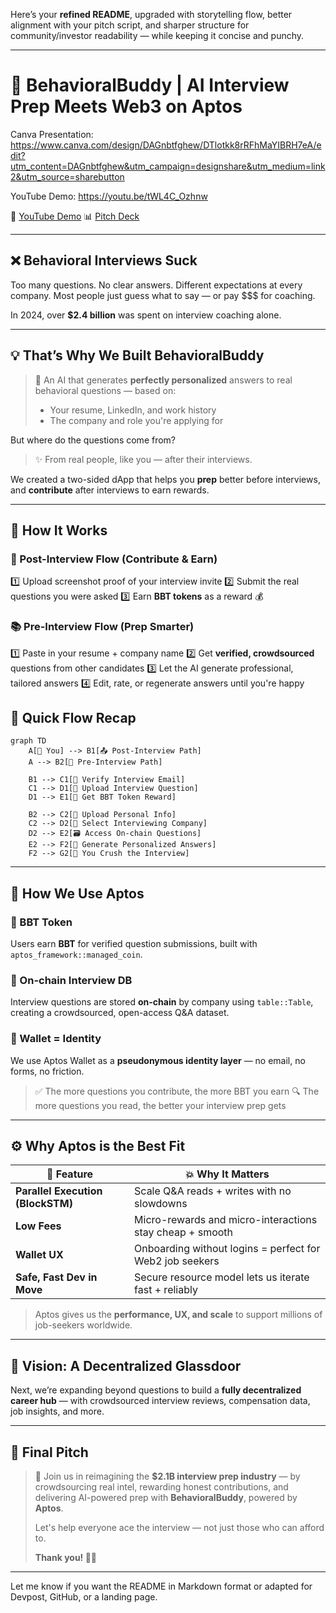 Here’s your **refined README**, upgraded with storytelling flow, better alignment with your pitch script, and sharper structure for community/investor readability — while keeping it concise and punchy.

---

# 🤖 BehavioralBuddy | AI Interview Prep Meets Web3 on Aptos

Canva Presentation: https://www.canva.com/design/DAGnbtfghew/DTlotkk8rRFhMaYIBRH7eA/edit?utm_content=DAGnbtfghew&utm_campaign=designshare&utm_medium=link2&utm_source=sharebutton

YouTube Demo: https://youtu.be/tWL4C_Ozhnw

🎥 [YouTube Demo](https://youtu.be/tWL4C_Ozhnw)
📊 [Pitch Deck](https://www.canva.com/design/DAGnbtfghew/DTlotkk8rRFhMaYIBRH7eA/edit?utm_content=DAGnbtfghew&utm_campaign=designshare&utm_medium=link2&utm_source=sharebutton)

---

## ❌ Behavioral Interviews Suck

Too many questions. No clear answers. Different expectations at every company. Most people just guess what to say — or pay \$\$\$ for coaching.

In 2024, over **\$2.4 billion** was spent on interview coaching alone.

---

## 💡 That’s Why We Built BehavioralBuddy

> 🎤 An AI that generates **perfectly personalized** answers to real behavioral questions — based on:
>
> * Your resume, LinkedIn, and work history
> * The company and role you're applying for

But where do the questions come from?

> ✨ From real people, like you — after their interviews.

We created a two-sided dApp that helps you **prep** better before interviews, and **contribute** after interviews to earn rewards.

---

## 🧠 How It Works

### 👟 Post-Interview Flow (Contribute & Earn)

1️⃣ Upload screenshot proof of your interview invite
2️⃣ Submit the real questions you were asked
3️⃣ Earn **BBT tokens** as a reward 💰

### 📚 Pre-Interview Flow (Prep Smarter)

1️⃣ Paste in your resume + company name
2️⃣ Get **verified, crowdsourced** questions from other candidates
3️⃣ Let the AI generate professional, tailored answers
4️⃣ Edit, rate, or regenerate answers until you're happy

## 🧠 Quick Flow Recap

```mermaid
graph TD
    A[👤 You] --> B1[📤 Post-Interview Path]
    A --> B2[🎯 Pre-Interview Path]
    
    B1 --> C1[📧 Verify Interview Email]
    C1 --> D1[📝 Upload Interview Question]
    D1 --> E1[🎁 Get BBT Token Reward]
    
    B2 --> C2[📄 Upload Personal Info]
    C2 --> D2[🏢 Select Interviewing Company]
    D2 --> E2[🗃️ Access On-chain Questions]
    E2 --> F2[🧠 Generate Personalized Answers]
    F2 --> G2[💪 You Crush the Interview]
```
---

## 🔗 How We Use Aptos

### 🎁 BBT Token

Users earn **BBT** for verified question submissions, built with `aptos_framework::managed_coin`.

### 🧠 On-chain Interview DB

Interview questions are stored **on-chain** by company using `table::Table`, creating a crowdsourced, open-access Q\&A dataset.

### 👤 Wallet = Identity

We use Aptos Wallet as a **pseudonymous identity layer** — no email, no forms, no friction.

> ✅ The more questions you contribute, the more BBT you earn
> 🔍 The more questions you read, the better your interview prep gets

---

## ⚙️ Why Aptos is the Best Fit

| 🔧 Feature                        | 💥 Why It Matters                                        |
| --------------------------------- | -------------------------------------------------------- |
| **Parallel Execution (BlockSTM)** | Scale Q\&A reads + writes with no slowdowns              |
| **Low Fees**                      | Micro-rewards and micro-interactions stay cheap + smooth |
| **Wallet UX**                     | Onboarding without logins = perfect for Web2 job seekers |
| **Safe, Fast Dev in Move**        | Secure resource model lets us iterate fast + reliably    |

> Aptos gives us the **performance, UX, and scale** to support millions of job-seekers worldwide.

---

## 🎯 Vision: A Decentralized Glassdoor

Next, we’re expanding beyond questions to build a **fully decentralized career hub** —
with crowdsourced interview reviews, compensation data, job insights, and more.

---

## 💬 Final Pitch

> 🎯 Join us in reimagining the **\$2.1B interview prep industry** —
> by crowdsourcing real intel, rewarding honest contributions, and delivering AI-powered prep
> with **BehavioralBuddy**, powered by **Aptos**.
>
> Let's help everyone ace the interview — not just those who can afford to.
>
> **Thank you! 🙌😄**

---

Let me know if you want the README in Markdown format or adapted for Devpost, GitHub, or a landing page.
